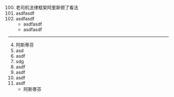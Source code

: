 
100. 老司机法律框架阿里斯顿了看法
101. asdfasdf
102.  asdfasdf
      *  asdfasdf
      *  asdfasdf

--------
4. 阿斯蒂芬
5. asd
6. asdf
7. sdg
8. asdf
9. asdf
10. asdf
11. asdf
    *  阿斯蒂芬
